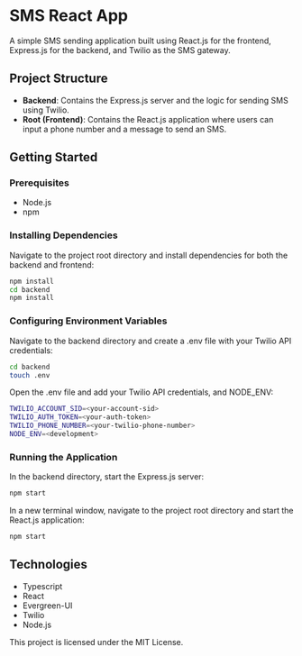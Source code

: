 # SMS React App

A simple SMS sending application built using React.js for the frontend, Express.js for the backend, and Twilio as the SMS gateway. 

## Project Structure

- **Backend**: Contains the Express.js server and the logic for sending SMS using Twilio.
- **Root (Frontend)**: Contains the React.js application where users can input a phone number and a message to send an SMS.

## Getting Started

### Prerequisites

- Node.js
- npm

### Installing Dependencies

Navigate to the project root directory and install dependencies for both the backend and frontend:

```bash
npm install
cd backend
npm install
```

### Configuring Environment Variables
Navigate to the backend directory and create a .env file with your Twilio API credentials:

```bash
cd backend
touch .env
```
Open the .env file and add your Twilio API credentials, and NODE_ENV:

```bash
TWILIO_ACCOUNT_SID=<your-account-sid>
TWILIO_AUTH_TOKEN=<your-auth-token>
TWILIO_PHONE_NUMBER=<your-twilio-phone-number>
NODE_ENV=<development>
```
### Running the Application
In the backend directory, start the Express.js server:

```bash
npm start
```
In a new terminal window, navigate to the project root directory and start the React.js application:

```bash
npm start
```

## Technologies
- Typescript
- React
- Evergreen-UI
- Twilio
- Node.js

This project is licensed under the MIT License.
